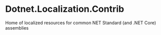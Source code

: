 # Dotnet.Localization.Contrib
Home of localized resources for common NET Standard (and .NET Core) assemblies
